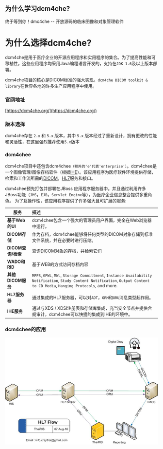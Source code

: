 ## 为什么学习dcm4che?

终于等到你！dmc4che -- 开放源码的临床图像和对象管理软件

# 为什么选择dcm4che?

dcm4che是用于医疗企业的开源应用程序和实用程序的集合。为了提高性能和可移植性，这些应用程序均采用Java编程语言开发的，支持在`JDK 1.6`及以上版本部署。

dcm4che项目的核心是DICOM标准的强大实现。`dcm4che DICOM toolkit & library`在世界各地的许多生产应用程序中使用。

### 官网地址

[https://dcm4che.org/](https://dcm4che.org/)

### 版本选择

dcm4che存在 `2.x` 和 `5.x` 版本，其中 `5.x` 版本经过了重新设计，拥有更改的性能和灵活性，在这里强烈推荐使用`5.x`版本

### dcm4chee

dcm4che项目中还包含dcm4chee`（额外的'e'代表'enterprise'）`。dcm4chee是一个图像管理/图像存档软件（根据[IHE](https://www.ihe.net/)）。该应用程序为医疗软件环境提供存储，检索和工作流所需的[DICOM](http://dicom.nema.org/standard.html)，[HL7](http://www.hl7.org/)服务和接口。

dcm4chee预先打包并部署在JBoss 应用程序服务器中。并且通过利用许多JBoss功能（`JMS`，`EJB`，`Servlet Engine`等），为医疗企业信息整合提供多重角色。 为了互操作性，该应用程序提供了许多强大且可扩展的服务:  

|服务|描述|
|------|:------|
|**基于Web的UI**|dcm4chee包含一个强大的管理员用户界面，完全在Web浏览器中运行。|
|**DICOM存储**|作为存档，dcm4chee能够将任何类型的DICOM对象存储到标准文件系统，并在必要时进行压缩。|
|**DICOM查询/检索**|查询DICOM对象的存档，并检索它们|
|**WADO和RID**|基于WEB的方式访问存档内容|
|**其他DICOM服务**|`MPPS`, `GPWL`, `MWL`, `Storage Committment`, `Instance Availability Notification`, `Study Content Notification`, `Output Content to CD Media`, `Hanging Protocols`, and more.|
|**HL7服务器**|通过集成的HL7服务器，可以对`ADT`，`ORM`和`ORU`消息类型起作用。|
|**IHE服务**|通过与XDS / XDSI注册表和存储库集成，充当安全节点并提供合规审计，dcm4chee可以快捷的集成到IHE的环境中。|


### dcm4chee的应用

![](/image/HL7-Flow.jpg)


